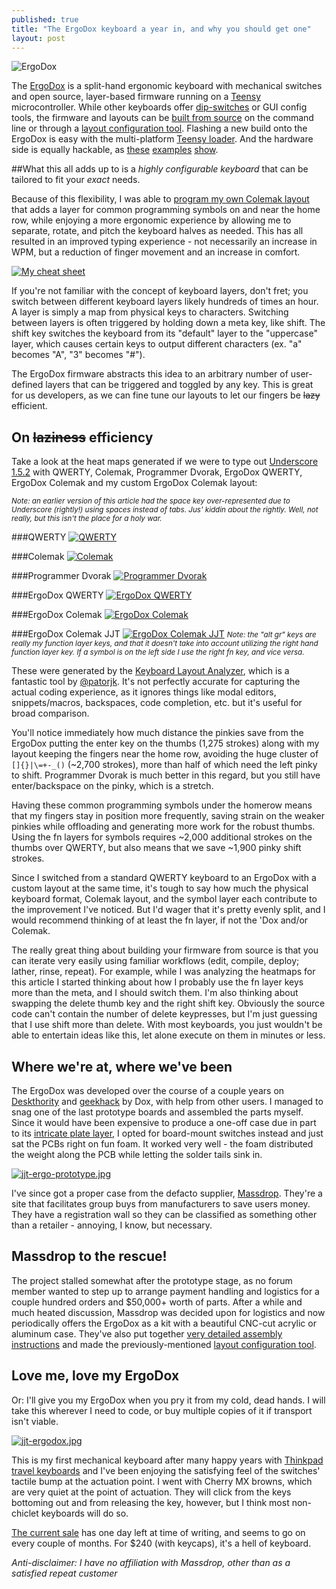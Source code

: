 ```yaml
---
published: true
title: "The ErgoDox keyboard a year in, and why you should get one"
layout: post
---
```


![ErgoDox](https://d3jqoivu6qpygv.cloudfront.net/img_bucket/ergodox/_W3T2166.jpg)

The [ErgoDox][] is a split-hand ergonomic keyboard with mechanical switches and open source, layer-based firmware running on a [Teensy][] microcontroller. While other keyboards offer [dip-switches][codekeyboard] or GUI config tools, the firmware and layouts can be [built from source][0] on the command line or through a [layout configuration tool][]. Flashing a new build onto the ErgoDox is easy with the multi-platform [Teensy loader][]. And the hardware side is equally hackable, as [these][3] [examples][4] [show][5].

##What this all adds up to is a *highly configurable keyboard* that can be tailored to fit your *exact* needs.

Because of this flexibility, I was able to [program my own Colemak layout][mylayout] that adds a layer for common programming symbols on and near the home row, while enjoying a more ergonomic experience by allowing me to separate, rotate, and pitch the keyboard halves as needed. This has all resulted in an improved typing experience - not necessarily an increase in WPM, but a reduction of finger movement and an increase in comfort.

[![My cheat sheet](/assets/media/ergo-layout.jpg)](/assets/media/ergo-layout.jpg)


If you're not familiar with the concept of keyboard layers, don't fret; you switch between different keyboard layers likely hundreds of times an hour. A layer is simply a map from physical keys to characters. Switching between layers is often triggered by holding down a meta key, like shift. The shift key switches the keyboard from its "default" layer to the "uppercase" layer, which causes certain keys to output different characters (ex. "a" becomes "A", "3" becomes "#").

The ErgoDox firmware abstracts this idea to an arbitrary number of user-defined layers that can be triggered and toggled by any key. This is great for us developers, as we can fine tune our layouts to let our fingers be <del>lazy</del> efficient.

## On <del>laziness</del> efficiency

Take a look at the heat maps generated if we were to type out [Underscore 1.5.2](/assets/bower_components/underscore/underscore.js) with QWERTY, Colemak, Programmer Dvorak, ErgoDox QWERTY, ErgoDox Colemak and my custom ErgoDox Colemak layout:

<p><em><small>Note: an earlier version of this article had the space key over-represented due to Underscore (rightly!) using spaces instead of tabs. Jus' kiddin about the rightly. Well, not really, but this isn't the place for a holy war.</small></em></p>  

###QWERTY
[![QWERTY](/assets/media/heat-qwerty.png)](/assets/media/heat-qwerty.png)

###Colemak
[![Colemak](/assets/media/heat-colemak.png)](/assets/media/heat-colemak.png)

###Programmer Dvorak
[![Programmer Dvorak](/assets/media/heat-programmer-dvorak.png)](/assets/media/heat-programmer-dvorak.png)

###ErgoDox QWERTY
[![ErgoDox QWERTY](/assets/media/heat-ergo-qwerty.png)](/assets/media/heat-ergo-qwerty.png)

###ErgoDox Colemak
[![ErgoDox Colemak](/assets/media/heat-ergo-colemak.png)](/assets/media/heat-ergo-colemak.png)

###ErgoDox Colemak JJT
[![ErgoDox Colemak JJT](/assets/media/heat-ergo-jjt.png)](/assets/media/heat-ergo-jjt.png)
<em><small>Note: the "alt gr" keys are really my function layer keys, and that it doesn't take into account utilizing the right hand function layer key. If a symbol is on the left side I use the right fn key, and vice versa.</small></em>

These were generated by the [Keyboard Layout Analyzer](http://patorjk.com/keyboard-layout-analyzer/#/load/ZQSRk2KR), which is a fantastic tool by [@patorjk](https://twitter.com/patorjk). It's not perfectly accurate for capturing the actual coding experience, as it ignores things like modal editors, snippets/macros, backspaces, code completion, etc. but it's useful for broad comparison.

You'll notice immediately how much distance the pinkies save from the ErgoDox putting the enter key on the thumbs (1,275 strokes) along with my layout keeping the fingers near the home row, avoiding the huge cluster of `[]{}|\=+-_()` (~2,700 strokes), more than half of which need the left pinky to shift. Programmer Dvorak is much better in this regard, but you still have enter/backspace on the pinky, which is a stretch.

Having these common programming symbols under the homerow means that my fingers stay in position more frequently, saving strain on the weaker pinkies while offloading and generating more work for the robust thumbs. Using the fn layers for symbols requires ~2,000 additional strokes on the thumbs over QWERTY, but also means that we save ~1,900 pinky shift strokes.

Since I switched from a standard QWERTY keyboard to an ErgoDox with a custom layout at the same time, it's tough to say how much the physical keyboard format, Colemak layout, and the symbol layer each contribute to the improvement I've noticed. But I'd wager that it's pretty evenly split, and I would recommend thinking of at least the fn layer, if not the 'Dox and/or Colemak.

The really great thing about building your firmware from source is that you can iterate very easily using familiar workflows (edit, compile, deploy; lather, rinse, repeat). For example, while I was analyzing the heatmaps for this article I started thinking about how I probably use the fn layer keys more than the meta, and I should switch them. I'm also thinking about swapping the delete thumb key and the right shift key. Obviously the source code can't contain the number of delete keypresses, but I'm just guessing that I use shift more than delete. With most keyboards, you just wouldn't be able to entertain ideas like this, let alone execute on them in minutes or less.

## Where we're at, where we've been

The ErgoDox was developed over the course of a couple years on [Deskthority][] and [geekhack][] by Dox, with help from other users. I managed to snag one of the last prototype boards and assembled the parts myself. Since it would have been expensive to produce a one-off case due in part to its [intricate plate layer][10], I opted for board-mount switches instead and just sat the PCBs right on fun foam. It worked very well - the foam distributed the weight along the PCB while letting the solder tails sink in.

[![jjt-ergo-prototype.jpg](/assets/media/jjt-ergo-prototype.jpg)](/assets/media/jjt-ergo-prototype.jpg)

I've since got a proper case from the defacto supplier, [Massdrop][]. They're a site that facilitates group buys from manufacturers to save users money. They have a registration wall so they can be classified as something other than a retailer - annoying, I know, but necessary.

## Massdrop to the rescue!

The project stalled somewhat after the prototype stage, as no forum member wanted to step up to arrange payment handling and logistics for a couple hundred orders and $50,000+ worth of parts. After a while and much heated discussion, Massdrop was decided upon for logistics and now periodically offers the ErgoDox as a kit with a beautiful CNC-cut acrylic or aluminum case. They've also put together [very detailed assembly instructions][20] and made the previously-mentioned [layout configuration tool][].

## Love me, love my ErgoDox

Or: I'll give you my ErgoDox when you pry it from my cold, dead hands. I will take this wherever I need to code, or buy multiple copies of it if transport isn't viable. 

[![jjt-ergodox.jpg](/assets/media/jjt-ergodox.jpg)](/assets/media/jjt-ergodox.jpg)


This is my first mechanical keyboard after many happy years with [Thinkpad travel keyboards][2] and I've been enjoying the satisfying feel of the switches' tactile bump at the actuation point. I went with Cherry MX browns, which are very quiet at the point of actuation. They will click from the keys bottoming out and from releasing the key, however, but I think most non-chiclet keyboards will do so.

[The current sale](https://www.massdrop.com/buy/ergodox) has one day left at time of writing, and seems to go on every couple of months. For $240 (with keycaps), it's a hell of keyboard.

*Anti-disclaimer: I have no affiliation with Massdrop, other than as a satisfied repeat customer* 



[ErgoDox]: http://ergodox.org/
[Teensy]: http://www.pjrc.com/teensy/
[geekhack]: http://geekhack.org/
[Deskthority]: http://deskthority.net/
[layout configuration tool]: https://www.massdrop.com/ext/ergodox
[Teensy loader]: http://www.pjrc.com/teensy/loader.html
[codekeyboard]: http://codekeyboards.com/
[mylayout]: https://github.com/jjt/ergodox-firmware/blob/master/src/keyboard/ergodox/layout/colemak-symbol-mod.c
[Massdrop]: https://massdrop.com

[0]: https://github.com/benblazak/ergodox-firmware
[2]: http://www.ideacouture.com/blog/wp-content/uploads/2009/09/thinkpad-keyboard-beauty-1024x402.jpg
[3]: http://geekhack.org/index.php?topic=43709.0
[4]: http://farm4.staticflickr.com/3833/8943930400_c2e1f0b47e_z.jpg
[5]: http://geekhack.org/index.php?topic=46860.msg996709#msg996709
[6]: http://www.kinesis-ergo.com/images/cont-above-hands-blk630x390.jpg

[10]: http://i.imgur.com/cw4nX0w.png
[20]: https://www.massdrop.com/ext/ergodox/assembly